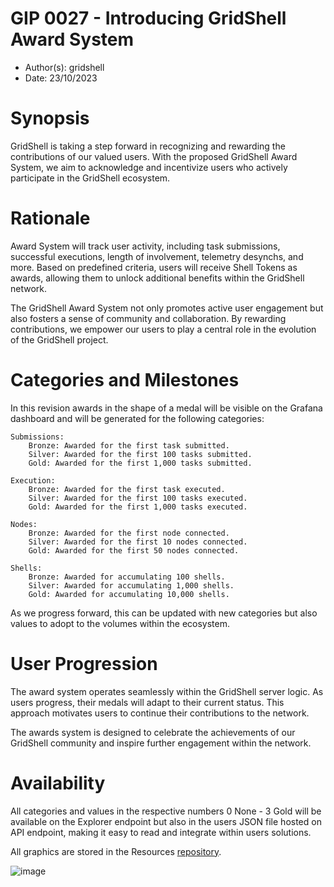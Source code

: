# GIP 0027 - Introducing GridShell Award System

- Author(s): gridshell
- Date: 23/10/2023

# Synopsis
GridShell is taking a step forward in recognizing and rewarding the contributions of our valued users. With the proposed GridShell Award System, we aim to acknowledge and incentivize users who actively participate in the GridShell ecosystem.

# Rationale
Award System will track user activity, including task submissions, successful executions, length of involvement, telemetry desynchs, and more. 
Based on predefined criteria, users will receive Shell Tokens as awards, allowing them to unlock additional benefits within the GridShell network.

The GridShell Award System not only promotes active user engagement but also fosters a sense of community and collaboration. By rewarding contributions,
we empower our users to play a central role in the evolution of the GridShell project.

# Categories and Milestones

In this revision awards in the shape of a medal will be visible on the Grafana dashboard and will be generated for the following categories:

    Submissions:
        Bronze: Awarded for the first task submitted.
        Silver: Awarded for the first 100 tasks submitted.
        Gold: Awarded for the first 1,000 tasks submitted.

    Execution:
        Bronze: Awarded for the first task executed.
        Silver: Awarded for the first 100 tasks executed.
        Gold: Awarded for the first 1,000 tasks executed.

    Nodes:
        Bronze: Awarded for the first node connected.
        Silver: Awarded for the first 10 nodes connected.
        Gold: Awarded for the first 50 nodes connected. 

    Shells:
        Bronze: Awarded for accumulating 100 shells.
        Silver: Awarded for accumulating 1,000 shells.
        Gold: Awarded for accumulating 10,000 shells. 

As we progress forward, this can be updated with new categories but also values to adopt to the volumes within the ecosystem.

# User Progression

The award system operates seamlessly within the GridShell server logic. As users progress, their medals will adapt to their current status. This approach motivates users to continue their contributions to the network.

The awards system is designed to celebrate the achievements of our GridShell community and inspire further engagement within the network. 

# Availability

All categories and values in the respective numbers 0 None - 3 Gold will be available on the Explorer endpoint but also in the users JSON file hosted on API endpoint,
making it easy to read and integrate within users solutions.

All graphics are stored in the Resources [repository](https://github.com/invpe/GridShell/tree/main/Resources).

![image](https://github.com/invpe/GridShell/assets/106522950/0f3c1a6d-519d-4d93-b824-5435c29a2201)
